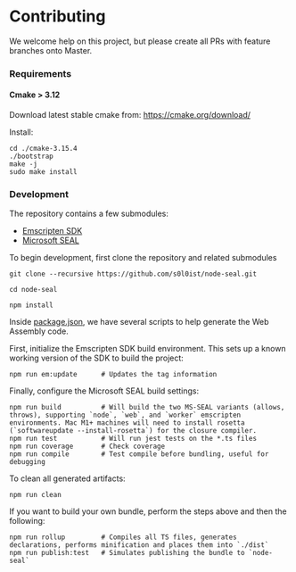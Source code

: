 # Contributing

We welcome help on this project, but please create all PRs with feature branches onto Master.

### Requirements

#### Cmake > 3.12

Download latest stable cmake from:
https://cmake.org/download/

Install:

```shell
cd ./cmake-3.15.4
./bootstrap
make -j
sudo make install
```

### Development

The repository contains a few submodules:

- [Emscripten SDK](https://github.com/emscripten-core/emsdk)
- [Microsoft SEAL](https://github.com/microsoft/SEAL)

To begin development, first clone the repository and related submodules

```shell
git clone --recursive https://github.com/s0l0ist/node-seal.git

cd node-seal

npm install
```

Inside [package.json](package.json), we have several scripts to help generate the Web
Assembly code.

First, initialize the Emscripten SDK build environment. This sets up a known working version
of the SDK to build the project:

```shell
npm run em:update      # Updates the tag information
```

Finally, configure the Microsoft SEAL build settings:

```shell
npm run build          # Will build the two MS-SEAL variants (allows, throws), supporting `node`, `web`, and `worker` emscripten environments. Mac M1+ machines will need to install rosetta (`softwareupdate --install-rosetta`) for the closure compiler.
npm run test           # Will run jest tests on the *.ts files
npm run coverage       # Check coverage
npm run compile        # Test compile before bundling, useful for debugging
```

To clean all generated artifacts:

```shell
npm run clean
```

If you want to build your own bundle, perform the steps above and then the following:

```shell
npm run rollup         # Compiles all TS files, generates declarations, performs minification and places them into `./dist`
npm run publish:test   # Simulates publishing the bundle to `node-seal`
```
